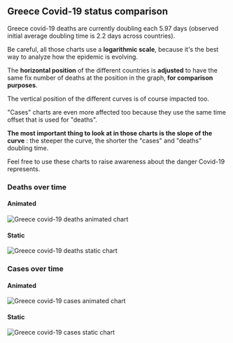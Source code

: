 ## Greece Covid-19 status comparison 

Greece covid-19 deaths are currently doubling each 5.97 days (observed initial average doubling time is 2.2 days across countries).



Be careful, all those charts use a **logarithmic scale**, because it's the best way to analyze how the epidemic is evolving.
 
The **horizontal position** of the different countries is **adjusted** to have the same fix number of deaths at the position in the graph, **for comparison purposes**.

The vertical position of the different curves is of course impacted too.

"Cases" charts are even more affected too because they use the same time offset that is used for "deaths".

**The most important thing to look at in those charts is the slope of the curve** : the steeper the curve, the shorter the "cases" and "deaths" doubling time.

Feel free to use these charts to raise awareness about the danger Covid-19 represents. 


 
### Deaths over time
 
#### Animated
![Greece covid-19 deaths animated chart](https://raw.githubusercontent.com/madlag/coronavirus_study/master/notebooks/graphs/2020-04-03/countries/Greece/2020-04-03_Greece_deaths.gif "Greece covid-19 deaths animated chart")   
 
#### Static
![Greece covid-19 deaths static chart](https://raw.githubusercontent.com/madlag/coronavirus_study/master/notebooks/graphs/2020-04-03/countries/Greece/2020-04-03_Greece_deaths.png "Greece covid-19 deaths static chart")   

 
### Cases over time
 
#### Animated
![Greece covid-19 cases animated chart](https://raw.githubusercontent.com/madlag/coronavirus_study/master/notebooks/graphs/2020-04-03/countries/Greece/2020-04-03_Greece_cases.gif "Greece covid-19 cases animated chart")   
 
#### Static
![Greece covid-19 cases static chart](https://raw.githubusercontent.com/madlag/coronavirus_study/master/notebooks/graphs/2020-04-03/countries/Greece/2020-04-03_Greece_cases.png "Greece covid-19 cases static chart")   

